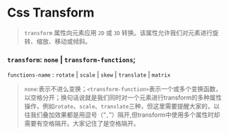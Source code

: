 # Css Transform

>`transform` 属性向元素应用 `2D` 或 `3D` 转换。该属性允许我们对元素进行旋转、缩放、移动或倾斜。

### `transform`: `none` | `transform-functions`;
`functions-name` : `rotate` | `scale` | `skew` | `translate` | `matrix`
>`none`:表示不进么变换；``<transform-function>``表示一个或多个变换函数，以空格分开；换句话说就是我们同时对一个元素进行transform的多种属性操作，例如`rotate`、`scale`、`translate`三种，但这里需要提醒大家的，以往我们叠加效果都是用逗号（“`,`”）隔开,但transform中使用多个属性时却需要有空格隔开。大家记住了是空格隔开。
